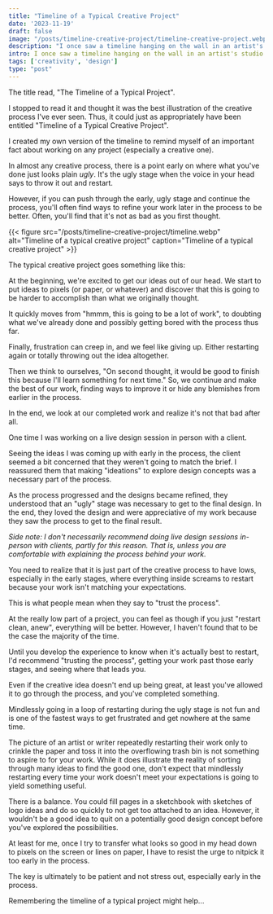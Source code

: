 ```yaml
---
title: "Timeline of a Typical Creative Project"
date: '2023-11-19'
draft: false
image: "/posts/timeline-creative-project/timeline-creative-project.webp"
description: "I once saw a timeline hanging on the wall in an artist's studio. The timeline was written in chalkboard fashion yet neatly framed as if to betray the importance of its message to the artist."
intro: I once saw a timeline hanging on the wall in an artist's studio. The timeline was written in chalkboard fashion yet neatly framed as if to betray the importance of its message to the artist.
tags: ['creativity', 'design']
type: "post"
---
```


The title read, "The Timeline of a Typical Project". 

I stopped to read it and thought it was the best illustration of the creative process I've ever seen. Thus, it could just as appropriately have been entitled "Timeline of a Typical Creative Project".

I created my own version of the timeline to remind myself of an important fact about working on any project (especially a creative one).

In almost any creative process, there is a point early on where what you've done just looks plain *ugly*. It's the ugly stage when the voice in your head says to throw it out and restart. 

However, if you can push through the early, ugly stage and continue the process, you'll often find ways to refine your work later in the process to be better. Often, you'll find that it's not as bad as you first thought.

{{< figure src="/posts/timeline-creative-project/timeline.webp" alt="Timeline of a typical creative project" caption="Timeline of a typical creative project" >}}

The typical creative project goes something like this:

At the beginning, we're excited to get our ideas out of our head. We start to put ideas to pixels (or paper, or whatever) and discover that this is going to be harder to accomplish than what we originally thought. 

It quickly moves from "hmmm, this is going to be a lot of work", to doubting what we've already done and possibly getting bored with the process thus far. 

Finally, frustration can creep in, and we feel like giving up. Either restarting again or totally throwing out the idea altogether.

Then we think to ourselves, "On second thought, it would be good to finish this because I'll learn something for next time." So, we continue and make the best of our work, finding ways to improve it or hide any blemishes from earlier in the process.

In the end, we look at our completed work and realize it's not that bad after all.

One time I was working on a live design session in person with a client. 

Seeing the ideas I was coming up with early in the process, the client seemed a bit concerned that they weren't going to match the brief. I reassured them that making "ideations" to explore design concepts was a necessary part of the process. 

As the process progressed and the designs became refined, they understood that an "ugly" stage was necessary to get to the final design. In the end, they loved the design and were appreciative of my work because they saw the process to get to the final result.

*Side note: I don't necessarily recommend doing live design sessions in-person with clients, partly for this reason. That is, unless you are comfortable with explaining the process behind your work.*

You need to realize that it is just part of the creative process to have lows, especially in the early stages, where everything inside screams to restart because your work isn't matching your expectations.

This is what people mean when they say to "trust the process".

At the really low part of a project, you can feel as though if you just "restart clean, anew", everything will be better. However, I haven't found that to be the case the majority of the time. 

Until you develop the experience to know when it's actually best to restart, I'd recommend "trusting the process", getting your work past those early stages, and seeing where that leads you.

Even if the creative idea doesn't end up being great, at least you've allowed it to go through the process, and you've completed something.

Mindlessly going in a loop of restarting during the ugly stage is not fun and is one of the fastest ways to get frustrated and get nowhere at the same time.

The picture of an artist or writer repeatedly restarting their work only to crinkle the paper and toss it into the overflowing trash bin is not something to aspire to for your work. While it does illustrate the reality of sorting through many ideas to find the good one, don't expect that mindlessly restarting every time your work doesn't meet your expectations is going to yield something useful. 

There is a balance. You could fill pages in a sketchbook with sketches of logo ideas and do so quickly to not get too attached to an idea. However, it wouldn't be a good idea to quit on a potentially good design concept before you've explored the possibilities.

At least for me, once I try to transfer what looks so good in my head down to pixels on the screen or lines on paper, I have to resist the urge to nitpick it too early in the process.

The key is ultimately to be patient and not stress out, especially early in the process. 

Remembering the timeline of a typical project might help...

